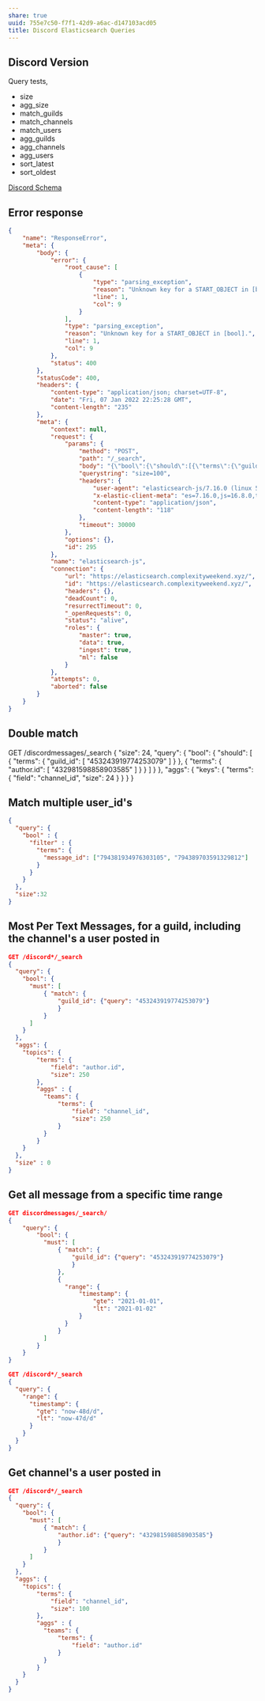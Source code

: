 ```yaml
---
share: true
uuid: 755e7c50-f7f1-42d9-a6ac-d147103acd05
title: Discord Elasticsearch Queries
---
```

## Discord Version

Query tests,

* size
* agg_size
* match_guilds
* match_channels
* match_users
* agg_guilds
* agg_channels
* agg_users
* sort_latest
* sort_oldest

[Discord Schema](/undefined)

## Error response

``` json
{
    "name": "ResponseError",
    "meta": {
        "body": {
            "error": {
                "root_cause": [
                    {
                        "type": "parsing_exception",
                        "reason": "Unknown key for a START_OBJECT in [bool].",
                        "line": 1,
                        "col": 9
                    }
                ],
                "type": "parsing_exception",
                "reason": "Unknown key for a START_OBJECT in [bool].",
                "line": 1,
                "col": 9
            },
            "status": 400
        },
        "statusCode": 400,
        "headers": {
            "content-type": "application/json; charset=UTF-8",
            "date": "Fri, 07 Jan 2022 22:25:28 GMT",
            "content-length": "235"
        },
        "meta": {
            "context": null,
            "request": {
                "params": {
                    "method": "POST",
                    "path": "/_search",
                    "body": "{\"bool\":{\"should\":[{\"terms\":{\"guild_id\":[\"453243919774253079\"](/undefined)}},{\"terms\":{\"author.id\":[\"432981598858903585\"](/undefined)}}]}}",
                    "querystring": "size=100",
                    "headers": {
                        "user-agent": "elasticsearch-js/7.16.0 (linux 5.13.0-7620-generic-x64; Node.js v16.8.0)",
                        "x-elastic-client-meta": "es=7.16.0,js=16.8.0,t=7.16.0,hc=16.8.0",
                        "content-type": "application/json",
                        "content-length": "118"
                    },
                    "timeout": 30000
                },
                "options": {},
                "id": 295
            },
            "name": "elasticsearch-js",
            "connection": {
                "url": "https://elasticsearch.complexityweekend.xyz/",
                "id": "https://elasticsearch.complexityweekend.xyz/",
                "headers": {},
                "deadCount": 0,
                "resurrectTimeout": 0,
                "_openRequests": 0,
                "status": "alive",
                "roles": {
                    "master": true,
                    "data": true,
                    "ingest": true,
                    "ml": false
                }
            },
            "attempts": 0,
            "aborted": false
        }
    }
}
```

## Double match

GET /discordmessages/_search
{
    "size": 24,
    "query": {
        "bool": {
            "should": [
                {
                  "terms": {
                    "guild_id": [
                        "453243919774253079"
                    ]
                  }
                },
                {
                  "terms": {
                    "author.id": [
                        "432981598858903585"
                    ]
                  }
                }
            ]
        }
    },
    "aggs": {
        "keys": {
            "terms": {
                "field": "channel_id",
                "size": 24
            }
        }
    }
}

## Match multiple user_id's

``` json
{
  "query": {
    "bool" : {
      "filter" : {
        "terms": {
          "message_id": ["794381934976303105", "794389703591329812"]
        }
      }
    }
  },
  "size":32
}
```

## Most Per Text Messages, for a guild, including the channel's a user posted in

``` json
GET /discord*/_search
{
  "query": {
    "bool": {
      "must": [
          { "match": {
              "guild_id": {"query": "453243919774253079"}
              }
          }
      ]
    }
  },
  "aggs": {
    "topics": {
        "terms": {
            "field": "author.id",
            "size": 250
        },
        "aggs" : {
          "teams": {
              "terms": {
                  "field": "channel_id",
                  "size": 250
              }
          }
        }
    }
  },
  "size" : 0
}
```

## Get all message from a specific time range

``` json
GET discordmessages/_search/
{
    "query": {
        "bool": {
          "must": [
              { "match": {
                  "guild_id": {"query": "453243919774253079"}
                  }
              },
              { 
                "range": {
                    "timestamp": {
                        "gte": "2021-01-01",
                        "lt": "2021-01-02"
                    }
                }
              }
          ]
        }
    }
}
```

``` json
GET /discord*/_search
{
  "query": {
    "range": {
      "timestamp": {
        "gte": "now-48d/d",
        "lt": "now-47d/d"
      }
    }
  }
}
```
## Get channel's a user posted in

``` json
GET /discord*/_search
{
  "query": {
    "bool": {
      "must": [
          { "match": {
              "author.id": {"query": "432981598858903585"}
              }
          }
      ]
    }
  },
  "aggs": {
    "topics": {
        "terms": {
            "field": "channel_id",
            "size": 100
        },
        "aggs" : {
          "teams": {
              "terms": {
                  "field": "author.id"
              }
          }
        }
    }
  }
}
```